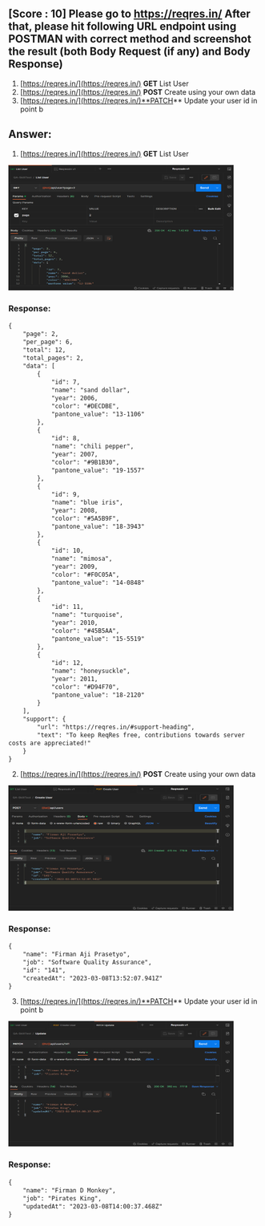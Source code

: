 ## [Score : 10] Please go to https://reqres.in/ After that, please hit following URL endpoint using POSTMAN with correct method and screenshot the result (both Body Request (if any) and Body Response)

1. [https://reqres.in/](https://reqres.in/) **GET** List User
2. [https://reqres.in/](https://reqres.in/) **POST** Create using your own data
3. [https://reqres.in/](https://reqres.in/)**PATCH** Update your user id in point b

## Answer:

1. [https://reqres.in/](https://reqres.in/) **GET** List User

<img src="../../assets/03_01.png" width="450" height="250">

### Response:

```
{
    "page": 2,
    "per_page": 6,
    "total": 12,
    "total_pages": 2,
    "data": [
        {
            "id": 7,
            "name": "sand dollar",
            "year": 2006,
            "color": "#DECDBE",
            "pantone_value": "13-1106"
        },
        {
            "id": 8,
            "name": "chili pepper",
            "year": 2007,
            "color": "#9B1B30",
            "pantone_value": "19-1557"
        },
        {
            "id": 9,
            "name": "blue iris",
            "year": 2008,
            "color": "#5A5B9F",
            "pantone_value": "18-3943"
        },
        {
            "id": 10,
            "name": "mimosa",
            "year": 2009,
            "color": "#F0C05A",
            "pantone_value": "14-0848"
        },
        {
            "id": 11,
            "name": "turquoise",
            "year": 2010,
            "color": "#45B5AA",
            "pantone_value": "15-5519"
        },
        {
            "id": 12,
            "name": "honeysuckle",
            "year": 2011,
            "color": "#D94F70",
            "pantone_value": "18-2120"
        }
    ],
    "support": {
        "url": "https://reqres.in/#support-heading",
        "text": "To keep ReqRes free, contributions towards server costs are appreciated!"
    }
}
```

2. [https://reqres.in/](https://reqres.in/) **POST** Create using your own data

<img src="../../assets/03_02.png" width="450" height="250">

### Response:

```
{
    "name": "Firman Aji Prasetyo",
    "job": "Software Quality Assurance",
    "id": "141",
    "createdAt": "2023-03-08T13:52:07.941Z"
}
```

3. [https://reqres.in/](https://reqres.in/)**PATCH** Update your user id in point b

<img src="../../assets/03_03.png" width="450" height="250">

### Response:

```
{
    "name": "Firman D Monkey",
    "job": "Pirates King",
    "updatedAt": "2023-03-08T14:00:37.468Z"
}
```
